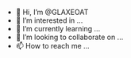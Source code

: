 - 👋 Hi, I’m @GLAXEOAT
- 👀 I’m interested in ...
- 🌱 I’m currently learning ...
- 💞️ I’m looking to collaborate on ...
- 📫 How to reach me ...

<!---
GLAXEOAT/GLAXEOAT is a ✨ special ✨ repository because its `README.md` (this file) appears on your GitHub profile.
You can click the Preview link to take a look at your changes
